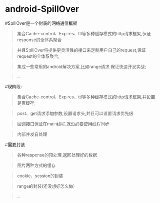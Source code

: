 android-SpillOver
=================

#SpillOver是一个封装的网络通信框架

>集合Cache-control、Expires、ttl等多种缓存模式的http请求框架,保证response的全体系聚合

>并且SpillOver将提供更灵活性的接口来定制用户自己的request,保证request的全体系聚合;

>集成一些常用的android解决方案,比如range请求,保证快速开发实战;

>..


#现阶段:

>集合Cache-control、Expires、ttl等多种缓存模式的http请求框架,并设置是否缓存;

>post、get请求添加参数,设置请求头,并且可以设置请求优先级

>回调接口保证在main线程,就没必要使用线程同步

>内部并发自处理


#需要封装
  
>各种response的预处理,返回处理好的数据

>图片两种方式的缓存

>cookie、session的封装

>range的封装(还没想好怎么做)

>.. 
